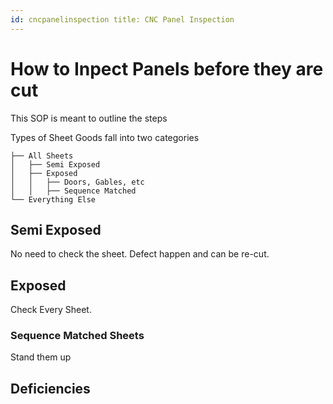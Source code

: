 ```yaml
---
id: cncpanelinspection title: CNC Panel Inspection
---
```


# How to Inpect Panels before they are cut

This SOP is meant to outline the steps

Types of Sheet Goods fall into two categories

```
├── All Sheets
│   ├── Semi Exposed
│   ├── Exposed
│   │   ├── Doors, Gables, etc
│   │   ├── Sequence Matched
└── Everything Else
```

## Semi Exposed

No need to check the sheet. Defect happen and can be re-cut.

## Exposed

Check Every Sheet.

### Sequence Matched Sheets

Stand them up

## Deficiencies

